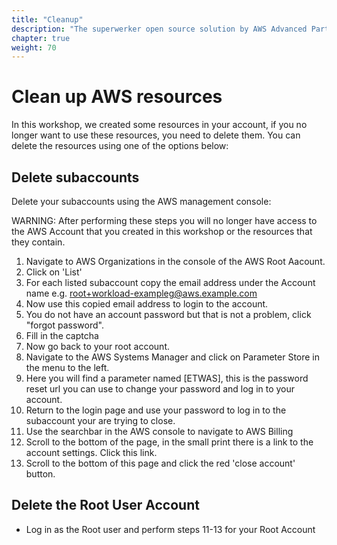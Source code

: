```yaml
---
title: "Cleanup"
description: "The superwerker open source solution by AWS Advanced Partners kreuzwerker and superluminar automates the setup of an AWS Cloud environment with prescriptive best practices. It enables startups and SMBs to focus on their core business - by saving setup and maintenance time and money."
chapter: true
weight: 70
---
```


# Clean up AWS resources

In this workshop, we created some resources in your account, if you no longer want to use these resources, you need to delete them. You can delete the resources using one of the options below:

## Delete subaccounts

Delete your subaccounts using the AWS management console:

WARNING: After performing these steps you will no longer have access to the AWS Account that you created in this workshop or the resources that they contain.

1. Navigate to AWS Organizations in the console of the AWS Root Aacount.
2. Click on 'List'
3. For each listed subaccount copy the email address under the Account name e.g. root+workload-exampleg@aws.example.com
4. Now use this copied email address to login to the account.
5. You do not have an account password but that is not a problem, click "forgot password".
6. Fill in the captcha
7. Now go back to your root account.
8. Navigate to the AWS Systems Manager and click on Parameter Store in the menu to the left.
9. Here you will find a parameter named [ETWAS], this is the password reset url you can use to change your password and log in to your account.
10. Return to the login page and use your password to log in to the subaccount your are trying to close.
11. Use the searchbar in the AWS console to navigate to AWS Billing
12. Scroll to the bottom of the page, in the small print there is a link to the account settings. Click this link.
13. Scroll to the bottom of this page and click the red 'close account' button.

## Delete the Root User Account

- Log in as the Root user and perform steps 11-13 for your Root Account
